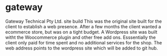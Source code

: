 # gateway
Gateway Technical Pty Ltd. site build
This was the original site built for the client to establish a web presence. 
After a few months the client wanted a ecommerce store, but was on a tight budget.
A Wordpress site was built witht the Woocommerce plugin and other free add ons. 
Esssentially the client only paid for time spent and no additional services for the shop. 
The web address points to the wordpress site which will be added to git hub.
